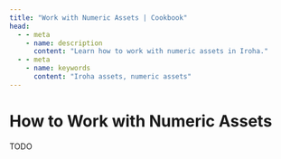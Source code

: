 ```yaml
---
title: "Work with Numeric Assets | Cookbook"
head:
  - - meta
    - name: description
      content: "Learn how to work with numeric assets in Iroha."
  - - meta
    - name: keywords
      content: "Iroha assets, numeric assets"
---
```


# How to Work with Numeric Assets

TODO